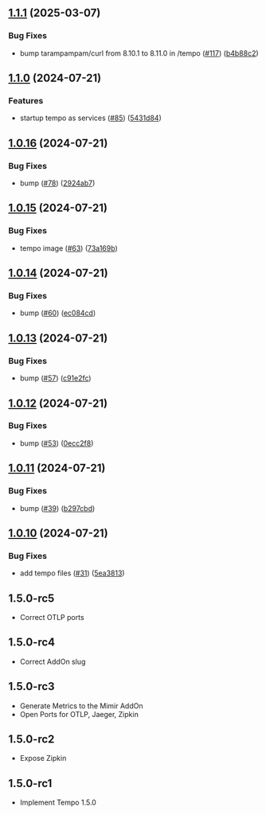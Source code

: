 ## [1.1.1](https://github.com/cedricziel/ha-addons/compare/tempo-1.1.0...tempo-1.1.1) (2025-03-07)


### Bug Fixes

* bump tarampampam/curl from 8.10.1 to 8.11.0 in /tempo ([#117](https://github.com/cedricziel/ha-addons/issues/117)) ([b4b88c2](https://github.com/cedricziel/ha-addons/commit/b4b88c25ceb716263c58311083c25b7ab762fbf7))

## [1.1.0](https://github.com/cedricziel/ha-addons/compare/tempo-1.0.16...tempo-1.1.0) (2024-07-21)


### Features

* startup tempo as services ([#85](https://github.com/cedricziel/ha-addons/issues/85)) ([5431d84](https://github.com/cedricziel/ha-addons/commit/5431d84dbab4a050d6430c278240daa7676e77b4))

## [1.0.16](https://github.com/cedricziel/ha-addons/compare/tempo-1.0.15...tempo-1.0.16) (2024-07-21)


### Bug Fixes

* bump ([#78](https://github.com/cedricziel/ha-addons/issues/78)) ([2924ab7](https://github.com/cedricziel/ha-addons/commit/2924ab7c11ecfc2d81ad510f97ff402ff86da1d8))

## [1.0.15](https://github.com/cedricziel/ha-addons/compare/tempo-1.0.14...tempo-1.0.15) (2024-07-21)


### Bug Fixes

* tempo image ([#63](https://github.com/cedricziel/ha-addons/issues/63)) ([73a169b](https://github.com/cedricziel/ha-addons/commit/73a169bf8f7c3ee2301d7909751af9c2ce26e0dd))

## [1.0.14](https://github.com/cedricziel/ha-addons/compare/tempo-1.0.13...tempo-1.0.14) (2024-07-21)


### Bug Fixes

* bump ([#60](https://github.com/cedricziel/ha-addons/issues/60)) ([ec084cd](https://github.com/cedricziel/ha-addons/commit/ec084cd63b70ceeeb50cd683216cf8d311fed1c2))

## [1.0.13](https://github.com/cedricziel/ha-addons/compare/tempo-1.0.12...tempo-1.0.13) (2024-07-21)


### Bug Fixes

* bump ([#57](https://github.com/cedricziel/ha-addons/issues/57)) ([c91e2fc](https://github.com/cedricziel/ha-addons/commit/c91e2fc864b1c9d18778df65b8a41d245c5199d2))

## [1.0.12](https://github.com/cedricziel/ha-addons/compare/tempo-1.0.11...tempo-1.0.12) (2024-07-21)


### Bug Fixes

* bump ([#53](https://github.com/cedricziel/ha-addons/issues/53)) ([0ecc2f8](https://github.com/cedricziel/ha-addons/commit/0ecc2f8f99f8f01e1c6621516a17a86ed52da499))

## [1.0.11](https://github.com/cedricziel/ha-addons/compare/tempo-1.0.10...tempo-1.0.11) (2024-07-21)


### Bug Fixes

* bump ([#39](https://github.com/cedricziel/ha-addons/issues/39)) ([b297cbd](https://github.com/cedricziel/ha-addons/commit/b297cbdd33f7412e48ef62ed301c5fc9f6007e90))

## [1.0.10](https://github.com/cedricziel/ha-addons/compare/tempo-1.0.9...tempo-1.0.10) (2024-07-21)


### Bug Fixes

* add tempo files ([#31](https://github.com/cedricziel/ha-addons/issues/31)) ([5ea3813](https://github.com/cedricziel/ha-addons/commit/5ea38138da51e45dd299bec220077020b991d7c9))

## 1.5.0-rc5

- Correct OTLP ports

## 1.5.0-rc4

- Correct AddOn slug

## 1.5.0-rc3

- Generate Metrics to the Mimir AddOn
- Open Ports for OTLP, Jaeger, Zipkin

## 1.5.0-rc2

- Expose Zipkin

## 1.5.0-rc1

- Implement Tempo 1.5.0
